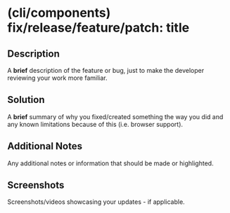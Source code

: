# (cli/components) fix/release/feature/patch: title

## Description

A **brief** description of the feature or bug, just to make the developer reviewing your work more familiar.

## Solution

A **brief** summary of why you fixed/created something the way you did and any known limitations because of this (i.e. browser support).

## Additional Notes

Any additional notes or information that should be made or highlighted.

## Screenshots

Screenshots/videos showcasing your updates - if applicable.
